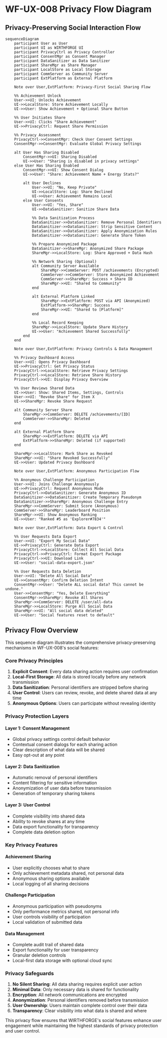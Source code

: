 # WF-UX-008 Privacy Flow Diagram

## Privacy-Preserving Social Interaction Flow

```mermaid
sequenceDiagram
    participant User as User
    participant UI as WIRTHFORGE UI
    participant PrivacyCtrl as Privacy Controller
    participant ConsentMgr as Consent Manager
    participant DataSanitizer as Data Sanitizer
    participant ShareMgr as Share Manager
    participant LocalStore as Local Storage
    participant CommServer as Community Server
    participant ExtPlatform as External Platform

    Note over User,ExtPlatform: Privacy-First Social Sharing Flow

    %% Achievement Unlock
    User->>UI: Unlocks Achievement
    UI->>LocalStore: Store Achievement Locally
    UI->>User: Show Achievement + Optional Share Button
    
    %% User Initiates Share
    User->>UI: Clicks "Share Achievement"
    UI->>PrivacyCtrl: Request Share Permission
    
    %% Privacy Assessment
    PrivacyCtrl->>ConsentMgr: Check User Consent Settings
    ConsentMgr->>ConsentMgr: Evaluate Global Privacy Settings
    
    alt User Has Sharing Disabled
        ConsentMgr->>UI: Sharing Disabled
        UI->>User: "Sharing is disabled in privacy settings"
    else User Has Sharing Enabled
        ConsentMgr->>UI: Show Consent Dialog
        UI->>User: "Share: Achievement Name + Energy Stats?"
        
        alt User Declines
            User->>UI: "No, Keep Private"
            UI->>LocalStore: Log: Share Declined
            UI->>User: Achievement Remains Local
        else User Consents
            User->>UI: "Yes, Share"
            UI->>DataSanitizer: Sanitize Share Data
            
            %% Data Sanitization Process
            DataSanitizer->>DataSanitizer: Remove Personal Identifiers
            DataSanitizer->>DataSanitizer: Strip Sensitive Content
            DataSanitizer->>DataSanitizer: Apply Anonymization Rules
            DataSanitizer->>DataSanitizer: Generate Share Token
            
            %% Prepare Anonymized Package
            DataSanitizer->>ShareMgr: Anonymized Share Package
            ShareMgr->>LocalStore: Log: Share Approved + Data Hash
            
            %% Network Sharing (Optional)
            alt Community Server Available
                ShareMgr->>CommServer: POST /achievements (Encrypted)
                CommServer->>CommServer: Store Anonymized Achievement
                CommServer->>ShareMgr: Success + Share ID
                ShareMgr->>UI: "Shared to Community"
            end
            
            alt External Platform Linked
                ShareMgr->>ExtPlatform: POST via API (Anonymized)
                ExtPlatform->>ShareMgr: Success
                ShareMgr->>UI: "Shared to [Platform]"
            end
            
            %% Local Record Keeping
            ShareMgr->>LocalStore: Update Share History
            UI->>User: "Achievement Shared Successfully"
        end
    end

    Note over User,ExtPlatform: Privacy Controls & Data Management

    %% Privacy Dashboard Access
    User->>UI: Opens Privacy Dashboard
    UI->>PrivacyCtrl: Get Privacy Status
    PrivacyCtrl->>LocalStore: Retrieve Privacy Settings
    PrivacyCtrl->>LocalStore: Retrieve Share History
    PrivacyCtrl->>UI: Display Privacy Overview
    
    %% User Reviews Shared Data
    UI->>User: Show: Shared Items, Settings, Controls
    User->>UI: "Revoke Share" for Item X
    UI->>ShareMgr: Revoke Share Request
    
    alt Community Server Share
        ShareMgr->>CommServer: DELETE /achievements/[ID]
        CommServer->>ShareMgr: Deleted
    end
    
    alt External Platform Share
        ShareMgr->>ExtPlatform: DELETE via API
        ExtPlatform->>ShareMgr: Deleted (if supported)
    end
    
    ShareMgr->>LocalStore: Mark Share as Revoked
    ShareMgr->>UI: "Share Revoked Successfully"
    UI->>User: Updated Privacy Dashboard

    Note over User,ExtPlatform: Anonymous Participation Flow

    %% Anonymous Challenge Participation
    User->>UI: Joins Challenge Anonymously
    UI->>PrivacyCtrl: Request Anonymous Mode
    PrivacyCtrl->>DataSanitizer: Generate Anonymous ID
    DataSanitizer->>DataSanitizer: Create Temporary Pseudonym
    DataSanitizer->>ShareMgr: Anonymous Challenge Entry
    ShareMgr->>CommServer: Submit Score (Anonymous)
    CommServer->>ShareMgr: Leaderboard Position
    ShareMgr->>UI: Show Anonymous Ranking
    UI->>User: "Ranked #5 as 'Explorer#7834'"

    Note over User,ExtPlatform: Data Export & Control

    %% User Requests Data Export
    User->>UI: "Export My Social Data"
    UI->>PrivacyCtrl: Generate Data Export
    PrivacyCtrl->>LocalStore: Collect All Social Data
    PrivacyCtrl->>PrivacyCtrl: Format Export Package
    PrivacyCtrl->>UI: Download Link
    UI->>User: "social-data-export.json"

    %% User Requests Data Deletion
    User->>UI: "Delete All Social Data"
    UI->>ConsentMgr: Confirm Deletion Intent
    ConsentMgr->>User: "Delete ALL social data? This cannot be undone."
    User->>ConsentMgr: "Yes, Delete Everything"
    ConsentMgr->>ShareMgr: Revoke All Shares
    ShareMgr->>CommServer: DELETE /user/all-data
    ShareMgr->>LocalStore: Purge All Social Data
    ShareMgr->>UI: "All social data deleted"
    UI->>User: "Social features reset to default"
```

## Privacy Flow Overview

This sequence diagram illustrates the comprehensive privacy-preserving mechanisms in WF-UX-008's social features:

### **Core Privacy Principles**

1. **Explicit Consent**: Every data sharing action requires user confirmation
2. **Local-First Storage**: All data is stored locally before any network transmission
3. **Data Sanitization**: Personal identifiers are stripped before sharing
4. **User Control**: Users can review, revoke, and delete shared data at any time
5. **Anonymous Options**: Users can participate without revealing identity

### **Privacy Protection Layers**

#### **Layer 1: Consent Management**
- Global privacy settings control default behavior
- Contextual consent dialogs for each sharing action
- Clear description of what data will be shared
- Easy opt-out at any point

#### **Layer 2: Data Sanitization**
- Automatic removal of personal identifiers
- Content filtering for sensitive information
- Anonymization of user data before transmission
- Generation of temporary sharing tokens

#### **Layer 3: User Control**
- Complete visibility into shared data
- Ability to revoke shares at any time
- Data export functionality for transparency
- Complete data deletion option

### **Key Privacy Features**

#### **Achievement Sharing**
- User explicitly chooses what to share
- Only achievement metadata shared, not personal data
- Anonymous sharing options available
- Local logging of all sharing decisions

#### **Challenge Participation**
- Anonymous participation with pseudonyms
- Only performance metrics shared, not personal info
- User controls visibility of participation
- Local validation of submitted data

#### **Data Management**
- Complete audit trail of shared data
- Export functionality for user transparency
- Granular deletion controls
- Local-first data storage with optional cloud sync

### **Privacy Safeguards**

1. **No Silent Sharing**: All data sharing requires explicit user action
2. **Minimal Data**: Only necessary data is shared for functionality
3. **Encryption**: All network communications are encrypted
4. **Anonymization**: Personal identifiers removed before transmission
5. **User Ownership**: Users maintain complete control over their data
6. **Transparency**: Clear visibility into what data is shared and where

This privacy flow ensures that WIRTHFORGE's social features enhance user engagement while maintaining the highest standards of privacy protection and user control.
